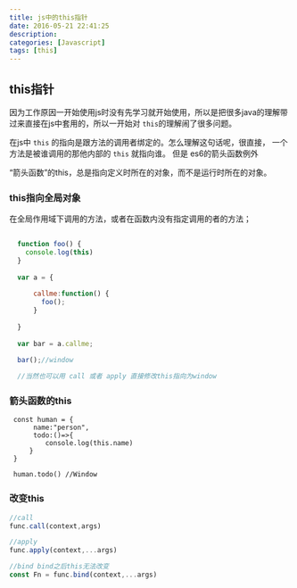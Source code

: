 ```yaml
---
title: js中的this指针
date: 2016-05-21 22:41:25
description: 
categories: [Javascript]
tags: [this]
---
```



## this指针

   因为工作原因一开始使用js时没有先学习就开始使用，所以是把很多java的理解带过来直接在js中套用的，所以一开始对 `this`的理解闹了很多问题。

   在js中 `this` 的指向是跟方法的调用者绑定的。怎么理解这句话呢，很直接， 一个方法是被谁调用的那他内部的 `this` 就指向谁。
  但是 es6的箭头函数例外

   “箭头函数”的this，总是指向定义时所在的对象，而不是运行时所在的对象。


### this指向全局对象

  在全局作用域下调用的方法，或者在函数内没有指定调用的者的方法；
  ```js
    
    function foo() {
      console.log(this)
    }
    
    var a = {
    
        callme:function() {
          foo();
        }
        
    }
    
    var bar = a.callme;
    
    bar();//window

    //当然也可以用 call 或者 apply 直接修改this指向为window
  ```
 ### 箭头函数的this

   ```
    const human = {
         name:"person",
         todo:()=>{
            console.log(this.name)
        }
    }
    
    human.todo() //Window
   ```
 ### 改变this

 ```javascript
//call
func.call(context,args)

//apply
func.apply(context,...args)

//bind bind之后this无法改变
const Fn = func.bind(context,...args)

 ```
